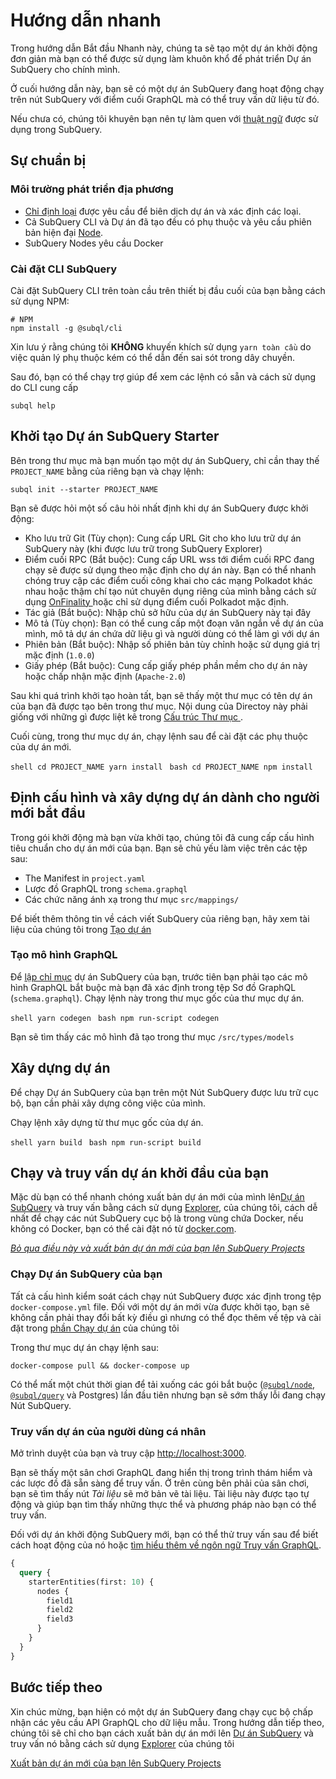 # Hướng dẫn nhanh

Trong hướng dẫn Bắt đầu Nhanh này, chúng ta sẽ tạo một dự án khởi động đơn giản mà bạn có thể được sử dụng làm khuôn khổ để phát triển Dự án SubQuery cho chính mình.

Ở cuối hướng dẫn này, bạn sẽ có một dự án SubQuery đang hoạt động chạy trên nút SubQuery với điểm cuối GraphQL mà có thể truy vấn dữ liệu từ đó.

Nếu chưa có, chúng tôi khuyên bạn nên tự làm quen với [thuật ngữ](../#terminology) được sử dụng trong SubQuery.

## Sự chuẩn bị

### Môi trường phát triển địa phương

- [Chỉ định loại](https://www.typescriptlang.org/) được yêu cầu để biên dịch dự án và xác định các loại.
- Cả SubQuery CLI và Dự án đã tạo đều có phụ thuộc và yêu cầu phiên bản hiện đại [Node](https://nodejs.org/en/).
- SubQuery Nodes yêu cầu Docker

### Cài đặt CLI SubQuery

Cài đặt SubQuery CLI trên toàn cầu trên thiết bị đầu cuối của bạn bằng cách sử dụng NPM:

```shell
# NPM
npm install -g @subql/cli
```

Xin lưu ý rằng chúng tôi **KHÔNG** khuyến khích sử dụng `yarn toàn cầu` do việc quản lý phụ thuộc kém có thể dẫn đến sai sót trong dây chuyền.

Sau đó, bạn có thể chạy trợ giúp để xem các lệnh có sẵn và cách sử dụng do CLI cung cấp

```shell
subql help
```

## Khởi tạo Dự án SubQuery Starter

Bên trong thư mục mà bạn muốn tạo một dự án SubQuery, chỉ cần thay thế `PROJECT_NAME` bằng của riêng bạn và chạy lệnh:

```shell
subql init --starter PROJECT_NAME
```

Bạn sẽ được hỏi một số câu hỏi nhất định khi dự án SubQuery được khởi động:

- Kho lưu trữ Git (Tùy chọn): Cung cấp URL Git cho kho lưu trữ dự án SubQuery này (khi được lưu trữ trong SubQuery Explorer)
- Điểm cuối RPC (Bắt buộc): Cung cấp URL wss tới điểm cuối RPC đang chạy sẽ được sử dụng theo mặc định cho dự án này. Bạn có thể nhanh chóng truy cập các điểm cuối công khai cho các mạng Polkadot khác nhau hoặc thậm chí tạo nút chuyên dụng riêng của mình bằng cách sử dụng [ OnFinality ](https://app.onfinality.io) hoặc chỉ sử dụng điểm cuối Polkadot mặc định.
- Tác giả (Bắt buộc): Nhập chủ sở hữu của dự án SubQuery này tại đây
- Mô tả (Tùy chọn): Bạn có thể cung cấp một đoạn văn ngắn về dự án của mình, mô tả dự án chứa dữ liệu gì và người dùng có thể làm gì với dự án
- Phiên bản (Bắt buộc): Nhập số phiên bản tùy chỉnh hoặc sử dụng giá trị mặc định (`1.0.0`)
- Giấy phép (Bắt buộc): Cung cấp giấy phép phần mềm cho dự án này hoặc chấp nhận mặc định (`Apache-2.0`)

Sau khi quá trình khởi tạo hoàn tất, bạn sẽ thấy một thư mục có tên dự án của bạn đã được tạo bên trong thư mục. Nội dung của Directoy này phải giống với những gì được liệt kê trong [ Cấu trúc Thư mục ](../create/introduction.md#directory-structure).

Cuối cùng, trong thư mục dự án, chạy lệnh sau để cài đặt các phụ thuộc của dự án mới.

<CodeGroup> <CodeGroupItem title="YARN" active> ```shell cd PROJECT_NAME yarn install ``` </CodeGroupItem>
<CodeGroupItem title="NPM"> ```bash cd PROJECT_NAME npm install ``` </CodeGroupItem> </CodeGroup>

## Định cấu hình và xây dựng dự án dành cho người mới bắt đầu

Trong gói khởi động mà bạn vừa khởi tạo, chúng tôi đã cung cấp cấu hình tiêu chuẩn cho dự án mới của bạn. Bạn sẽ chủ yếu làm việc trên các tệp sau:

- The Manifest in `project.yaml`
- Lược đồ GraphQL trong `schema.graphql`
- Các chức năng ánh xạ trong thư mục `src/mappings/`

Để biết thêm thông tin về cách viết SubQuery của riêng bạn, hãy xem tài liệu của chúng tôi trong [Tạo dự án](../create/introduction.md)

### Tạo mô hình GraphQL

Để [lập chỉ mục](../run/run.md) dự án SubQuery của bạn, trước tiên bạn phải tạo các mô hình GraphQL bắt buộc mà bạn đã xác định trong tệp Sơ đồ GraphQL (`schema.graphql`). Chạy lệnh này trong thư mục gốc của thư mục dự án.

<CodeGroup> <CodeGroupItem title="YARN" active> ```shell yarn codegen ``` </CodeGroupItem>
<CodeGroupItem title="NPM"> ```bash npm run-script codegen ``` </CodeGroupItem> </CodeGroup>

Bạn sẽ tìm thấy các mô hình đã tạo trong thư mục `/src/types/models`

## Xây dựng dự án

Để chạy Dự án SubQuery của bạn trên một Nút SubQuery được lưu trữ cục bộ, bạn cần phải xây dựng công việc của mình.

Chạy lệnh xây dựng từ thư mục gốc của dự án.

<CodeGroup> <CodeGroupItem title="YARN" active> ```shell yarn build ``` </CodeGroupItem>
<CodeGroupItem title="NPM"> ```bash npm run-script build ``` </CodeGroupItem> </CodeGroup>

## Chạy và truy vấn dự án khởi đầu của bạn

Mặc dù bạn có thể nhanh chóng xuất bản dự án mới của mình lên[Dự án SubQuery](https://project.subquery.network) và truy vấn bằng cách sử dụng [Explorer](https://explorer.subquery.network),  của chúng tôi, cách dễ nhất để chạy các nút SubQuery cục bộ là trong vùng chứa Docker, nếu không  có Docker, bạn có thể cài đặt nó từ [docker.com](https://docs.docker.com/get-docker/).

[_Bỏ qua điều này và xuất bản dự án mới của bạn lên SubQuery Projects_](../publish/publish.md)

### Chạy Dự án SubQuery của bạn

Tất cả cấu hình kiểm soát cách chạy nút SubQuery được xác định trong tệp `docker-compose.yml` file. Đối với một dự án mới vừa được khởi tạo, bạn sẽ không cần phải thay đổi bất kỳ điều gì nhưng có thể đọc thêm về tệp và cài đặt trong [phần Chạy dự án](../run/run.md) của chúng tôi

Trong thư mục dự án chạy lệnh sau:

```shell
docker-compose pull && docker-compose up
```

Có thể mất một chút thời gian để tải xuống các gói bắt buộc ([`@subql/node`](https://www.npmjs.com/package/@subql/node), [`@subql/query`](https://www.npmjs.com/package/@subql/query) và Postgres) lần đầu tiên nhưng bạn sẽ sớm thấy lỗi đang chạy Nút SubQuery.

### Truy vấn dự án của người dùng cá nhân

Mở trình duyệt của bạn và truy cập [ http://localhost:3000](http://localhost:3000).

Bạn sẽ thấy một sân chơi GraphQL đang hiển thị trong trình thám hiểm và các lược đồ đã sẵn sàng để truy vấn. Ở trên cùng bên phải của sân chơi, bạn sẽ tìm thấy nút _Tài liệu_ sẽ mở bản vẽ tài liệu. Tài liệu này được tạo tự động và giúp bạn tìm thấy những thực thể và phương pháp nào bạn có thể truy vấn.

Đối với dự án khởi động SubQuery mới, bạn có thể thử truy vấn sau để biết cách hoạt động của nó hoặc [tìm hiểu thêm về ngôn ngữ Truy vấn GraphQL](../query/graphql.md).

```graphql
{
  query {
    starterEntities(first: 10) {
      nodes {
        field1
        field2
        field3
      }
    }
  }
}
```

## Bước tiếp theo

Xin chúc mừng, bạn hiện có một dự án SubQuery đang chạy cục bộ chấp nhận các yêu cầu API GraphQL cho dữ liệu mẫu. Trong hướng dẫn tiếp theo, chúng tôi sẽ chỉ cho bạn cách xuất bản dự án mới lên [Dự án SubQuery](https://project.subquery.network) và truy vấn nó bằng cách sử dụng [Explorer](https://explorer.subquery.network) của chúng tôi

[Xuất bản dự án mới của bạn lên SubQuery Projects](../publish/publish.md)
